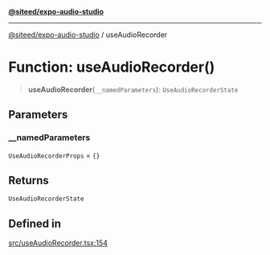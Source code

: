 [**@siteed/expo-audio-studio**](../README.md)

***

[@siteed/expo-audio-studio](../README.md) / useAudioRecorder

# Function: useAudioRecorder()

> **useAudioRecorder**(`__namedParameters`): `UseAudioRecorderState`

## Parameters

### \_\_namedParameters

`UseAudioRecorderProps` = `{}`

## Returns

`UseAudioRecorderState`

## Defined in

[src/useAudioRecorder.tsx:154](https://github.com/deeeed/expo-audio-stream/blob/848d80f7012b7408a6d37c824016aa00b78322ac/packages/expo-audio-studio/src/useAudioRecorder.tsx#L154)
